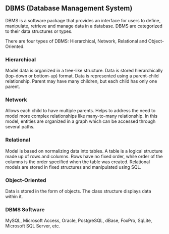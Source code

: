 ## DBMS (Database Management System)

DBMS is a software package that provides an interface for users to define, manipulate, retrieve and manage data in a database. DBMS are categorized to their data structures or types.

There are four types of DBMS: Hierarchical, Network, Relational and Object-Oriented.

### Hierarchical

Model data is organized in a tree-like structure. Data is stored hierarchically (top-down or bottom-up) format. Data is represented using a parent-child relationship. Parent may have many children, but each child has only one parent.

### Network

Allows each child to have multiple parents. Helps to address the need to model more complex relationships like many-to-many relationship. In this model, entities are organized in a graph which can be accessed through several paths.

### Relational

Model is based on normalizing data into tables. A table is a logical structure made up of rows and columns. Rows have no fixed order, while order of the columns is the order specified when the table was created. Relational models are stored in fixed structures and manipulated using SQL.

### Object-Oriented

Data is stored in the form of objects. The class structure displays data within it.

### DBMS Software

MySQL, Microsoft Access, Oracle, PostgreSQL, dBase, FoxPro, SqLite, Microsoft SQL Server, etc.
